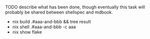 TODO describe what has been done, though eventually this task will probably be
shared between shellspec and mdbook.

+ nix build .#aaa-and-bbb && tree result
+ nix shell .#aaa-and-bbb -c aaa
+ nix show flake
